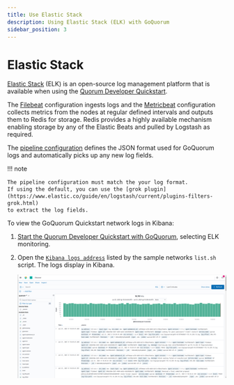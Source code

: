 ```yaml
---
title: Use Elastic Stack
description: Using Elastic Stack (ELK) with GoQuorum
sidebar_position: 3
---
```


# Elastic Stack

[Elastic Stack] (ELK) is an open-source log management platform that is available when using the [Quorum Developer Quickstart](../../tutorials/quickstart-index.md).

The [Filebeat] configuration ingests logs and the [Metricbeat] configuration collects metrics from the nodes at regular defined intervals and outputs them to Redis for storage. Redis provides a highly available mechanism enabling storage by any of the Elastic Beats and pulled by Logstash as required.

The [pipeline configuration] defines the JSON format used for GoQuorum logs and automatically picks up any new log fields.

!!! note

    The pipeline configuration must match the your log format.
    If using the default, you can use the [grok plugin](https://www.elastic.co/guide/en/logstash/current/plugins-filters-grok.html)
    to extract the log fields.

To view the GoQuorum Quickstart network logs in Kibana:

1. [Start the Quorum Developer Quickstart with GoQuorum](../../tutorials/quorum-dev-quickstart/using-the-quickstart.md), selecting ELK monitoring.
1. Open the [`Kibana logs address`](http://localhost:5601/app/kibana#/discover) listed by the sample networks `list.sh` script. The logs display in Kibana.

   ![Kibana](../../images/KibanaQuickstart.png)

<!-- Links -->

[Filebeat]: https://github.com/ConsenSys/quorum-dev-quickstart/blob/master/files/common/filebeat/filebeat.yml
[Metricbeat]: https://github.com/ConsenSys/quorum-dev-quickstart/blob/master/files/common/metricbeat/metricbeat.yml
[pipeline configuration]: https://github.com/ConsenSys/quorum-dev-quickstart/blob/master/files/common/logstash/pipeline/20_quorum.conf
[Elastic Stack]: https://www.elastic.co/what-is/elk-stack
